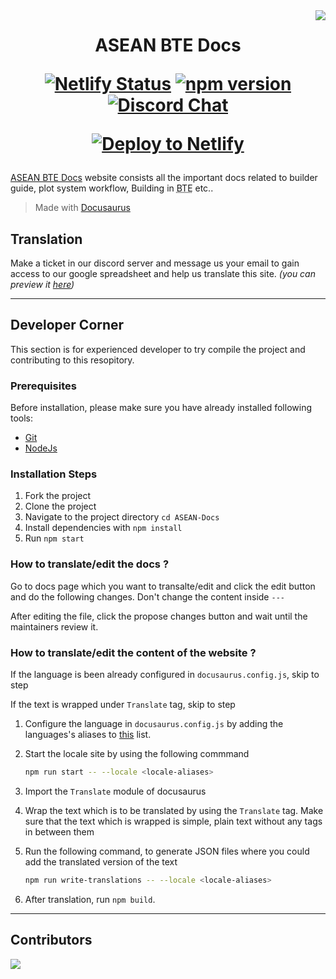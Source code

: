 <img src="https://pbs.twimg.com/media/FxiDUsaaIAAMoUV?format=jpg&name=small" align="right">

<h1 align="center">
<p align="center">ASEAN BTE Docs</p>

[![Netlify Status](https://api.netlify.com/api/v1/badges/32b1c8b2-926b-477d-bb86-4f62fc0853af/deploy-status)](https://app.netlify.com/sites/builders-doc/deploys)
[![npm version](https://img.shields.io/npm/v/@docusaurus/core.svg?style=flat)](https://www.npmjs.com/package/@docusaurus/core)
[![Discord Chat](https://img.shields.io/discord/702883639574396969)](https://discord.gg/DNwnKmkQpw)

[![Deploy to Netlify](https://www.netlify.com/img/deploy/button.svg)](https://app.netlify.com/start/deploy?repository=https://github.com/ASEAN-Build-The-Earth/ASEAN-Docs)

</h1>

[ASEAN BTE Docs](https://asean.buildtheearth.asia/) website consists all the important docs related to builder guide, plot system workflow, Building in <abbr title="Build The Earth">BTE</abbr> etc..

> Made with [Docusaurus](https://docusaurus.io/)

## Translation
Make a ticket in our discord server and message us your email to gain access to our google spreadsheet and help us translate this site. _(you can preview it <a href="https://docs.google.com/spreadsheets/d/1SMr3F7tv2HIj4bqk0YDECXhJhLZVJPfs12SxFEVHm9c/edit?usp=sharing">here</a>)_

---
## Developer Corner
This section is for experienced developer to try compile the project and contributing to this resopitory.
### Prerequisites

Before installation, please make sure you have already installed following tools:

- [Git](https://git-scm.com/downloads)
- [NodeJs](https://nodejs.org/en/download/)

### Installation Steps

1. Fork the project
2. Clone the project
3. Navigate to the project directory `cd ASEAN-Docs`
4. Install dependencies with `npm install`
5. Run `npm start`

### How to translate/edit the docs ?

Go to docs page which you want to transalte/edit and click the edit button and do the following changes. Don't change the content inside `---`

After editing the file, click the propose changes button and wait until the maintainers review it.

### How to translate/edit the content of the website ?

If the language is been already configured in `docusaurus.config.js`, skip to step 

If the text is wrapped under `Translate` tag, skip to step 

1. Configure the language in `docusaurus.config.js` by adding the languages's aliases to [this](https://github.com/ASEAN-Build-The-Earth/ASEAN-Docs/blob/main/docusaurus.config.js#L117) list.
2. Start the locale site by using the following commmand 

   ```bash 
   npm run start -- --locale <locale-aliases>
   ```
3. Import the `Translate` module of docusaurus
4. Wrap the text which is to be translated by using the `Translate` tag. Make sure that the text which is wrapped is simple, plain text without any tags in between them
5. Run the following command, to generate JSON files where you could add the translated version of the text 
   ```bash
   npm run write-translations -- --locale <locale-aliases>
   ```
6. After translation, run `npm build`.

---
## Contributors 

<a href="https://github.com/ASEAN-Build-The-Earth/ASEAN-Docs/graphs/contributors">
  <img src="https://contrib.rocks/image?repo=ASEAN-Build-The-Earth/ASEAN-Docs" />
</a>
